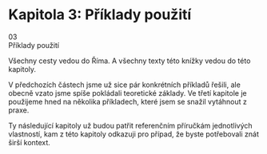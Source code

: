 <div id="kap-priklady-before" class="ebook-chapter-before ebook-chapter-before-priklady" markdown="1"> 

# Kapitola 3: Příklady použití

<div class="ebook-chapter-before-image">
  <div class="ebook-chapter-before-number">
    03
  </div>  
  <div class="ebook-chapter-before-heading">
    Příklady použití
  </div>
</div>

Všechny cesty vedou do Říma. A všechny texty této knížky vedou do této kapitoly.

V předchozích částech jsme už sice pár konkrétních příkladů řešili, ale obecně vzato jsme spíše pokládali teoretické základy. Ve třetí kapitole je použijeme hned na několika příkladech, které jsem se snažil vytáhnout z praxe.

Ty následující kapitoly už budou patřit referenčním příručkám jednotlivých vlastností, kam z této kapitoly odkazuji pro případ, že byste potřebovali znát širší kontext.

